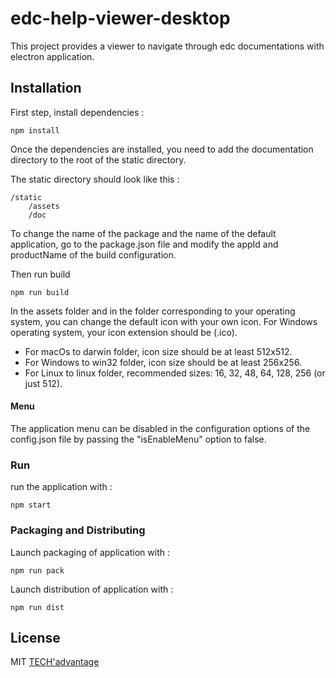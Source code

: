 # edc-help-viewer-desktop

This project provides a viewer to navigate through edc documentations with electron application.

## Installation

First step, install dependencies :

    npm install

Once the dependencies are installed, you need to add the documentation directory to the root of the static directory.

The static directory should look like this :

    /static
        /assets
        /doc

To change the name of the package and the name of the default application, go to the package.json file
and modify the appId and productName of the build configuration.
    
Then run build

    npm run build

In the assets folder and in the folder corresponding to your operating system, you can change the default icon with your own icon.
For Windows operating system, your icon extension should be (.ico).

* For macOs to darwin folder, icon size should be at least 512x512.
* For Windows to win32 folder, icon size should be at least 256x256.
* For Linux to linux folder, recommended sizes: 16, 32, 48, 64, 128, 256 (or just 512).

#### Menu

The application menu can be disabled in the configuration options of the config.json file by passing the "isEnableMenu" option to false.

### Run

run the application with :

    npm start

### Packaging and Distributing

Launch packaging of application with :

    npm run pack

Launch distribution of application with :

    npm run dist

## License
MIT [TECH'advantage](mailto:contact@tech-advantage.com)